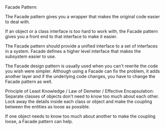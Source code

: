 Facade Pattern:

The Facade pattern gives you a wrapper that makes the original code easier to deal with. 

If an object or a class interface is too hard to work with, the Facade pattern gives you a front end to that interface to make it easier. 

The Facade pattern should provide a unified interface to a set of interfaces in a system. Facade defines a higher level interface that makes the subsystem easier to use. 

The Facade design pattern is usually used when you can't rewrite the code you wish were simpler. Although using a Facade can fix the problem, it adds another layer and if the underlying code changes, you have to change the Facade pattern as well. 

Principle of Least Knowledge / Law of Demeter / Effective Encapsulation: 
    Separate classes of objects don't need to know too much about each other. Lock away the details inside each class or object and make the coupling between the entities as loose as possible. 

If one object needs to know too much about another to make the coupling loose, a Facade pattern can help. 

